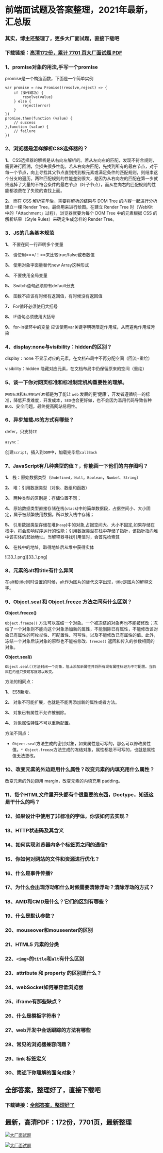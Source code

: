 # 前端面试题及答案整理，2021年最新，汇总版

### 其实，博主还整理了，更多大厂面试题，直接下载吧

### 下载链接：[高清172份，累计 7701 页大厂面试题  PDF](https://github.com/souyunku/DevBooks/blob/master/docs/index.md)



### 1、promise对象的用法,手写一个promise

promise是一个构造函数，下面是一个简单实例

```
var promise = new Promise((resolve,reject) => {
    if (操作成功) {
        resolve(value)
    } else {
        reject(error)
    }
})
promise.then(function (value) {
    // success
},function (value) {
    // failure
})
```


### 2、浏览器是怎样解析CSS选择器的？

**1、** CSS选择器的解析是从右向左解析的。若从左向右的匹配，发现不符合规则，需要进行回溯，会损失很多性能。若从右向左匹配，先找到所有的最右节点，对于每一个节点，向上寻找其父节点直到找到根元素或满足条件的匹配规则，则结束这个分支的遍历。两种匹配规则的性能差别很大，是因为从右向左的匹配在第一步就筛选掉了大量的不符合条件的最右节点（叶子节点），而从左向右的匹配规则的性能都浪费在了失败的查找上面。

**2、** 而在 CSS 解析完毕后，需要将解析的结果与 DOM Tree 的内容一起进行分析建立一棵 Render Tree，最终用来进行绘图。在建立 Render Tree 时（WebKit 中的「Attachment」过程），浏览器就要为每个 DOM Tree 中的元素根据 CSS 的解析结果（Style Rules）来确定生成怎样的 Render Tree。


### 3、JS的几条基本规范

**1、** 不要在同一行声明多个变量

**2、** 请使用===/！==来比较true/false或者数值

**3、** 使用对象字面量替代new Array这种形式

**4、** 不要使用全局变量

**5、** Switch语句必须带有default分支

**6、** 函数不应该有时候有返回值，有时候没有返回值

**7、** For循环必须使用大括号

**8、** IF语句必须使用大括号

**9、** for-in循环中的变量 应该使用var关键字明确限定作用域，从而避免作用域污染


### 4、display:none与visibility：hidden的区别？

display：none 不显示对应的元素，在文档布局中不再分配空间（回流+重绘）

visibility：hidden 隐藏对应元素，在文档布局中仍保留原来的空间（重绘）


### 5、谈一下你对网页标准和标准制定机构重要性的理解。

`网页标准`和`标准制定机构`都是为了能让 `web` 发展的更‘健康’，开发者遵循统一的标准，降低开发难度，开发成本，`SEO`也会更好做，也不会因为滥用代码导致各种 `BUG`、安全问题，最终提高网站易用性。


### 6、异步加载JS的方式有哪些？

defer，只支持`IE`

`async`：

创建`script`，插入到`DOM`中，加载完毕后`callBack`


### 7、JavaScript有几种类型的值？，你能画一下他们的内存图吗？

**1、** 栈：原始数据类型（`Undefined`，`Null`，`Boolean`，`Numbe`r、`String`）

**2、** 堆：引用数据类型（对象、数组和函数）

**3、** 两种类型的区别是：存储位置不同；

**4、** 原始数据类型直接存储在栈(`stack`)中的简单数据段，占据空间小、大小固定，属于被频繁使用数据，所以放入栈中存储；

**5、** 引用数据类型存储在堆(`heap`)中的对象,占据空间大、大小不固定,如果存储在栈中，将会影响程序运行的性能；引用数据类型在栈中存储了指针，该指针指向堆中该实体的起始地址。当解释器寻找引用值时，会首先检索其

**6、** 在栈中的地址，取得地址后从堆中获得实体

![33_1.png][33_1.png]


### 8、元素的alt和title有什么异同

在alt和title同时设置的时候，alt作为图片的替代文字出现，title是图片的解释文字。


### 9、Object.seal 和 Object.freeze 方法之间有什么区别？

**Object.freeze()**

`Object.freeze()` 方法可以冻结一个对象。一个被冻结的对象再也不能被修改；冻结了一个对象则不能向这个对象添加新的属性，不能删除已有属性，不能修改该对象已有属性的可枚举性、可配置性、可写性，以及不能修改已有属性的值。此外，冻结一个对象后该对象的原型也不能被修改`。freeze()` 返回和传入的参数相同的对象。

**Object.seal()**

```
Object.seal()方法封闭一个对象，阻止添加新属性并将所有现有属性标记为不可配置。当前属性的值只要可写就可以改变。
```

方法的相同点：

**1、** ES5新增。

**2、** 对象不可能扩展，也就是不能再添加新的属性或者方法。

**3、** 对象已有属性不允许被删除。

**4、** 对象属性特性不可以重新配置。

方法不同点：

- `Object.seal`方法生成的密封对象，如果属性是可写的，那么可以修改属性值。`* Object.freeze`方法生成的冻结对象，属性都是不可写的，也就是属性值无法更改。


### 10、改变元素的外边距用什么属性？改变元素的内填充用什么属性？

改变元素的外边距用 margin，改变元素的内填充用 padding。


### 11、每个HTML文件里开头都有个很重要的东西，Doctype，知道这是干什么的吗？
### 12、如果设计中使用了非标准的字体，你该如何去实现？
### 13、HTTP状态码及其含义
### 14、如何实现浏览器内多个标签页之间的通信?
### 15、你如何对网站的文件和资源进行优化？
### 16、什么是事件传播?
### 17、为什么会出现浮动和什么时候需要清除浮动？清除浮动的方式？
### 18、AMD和CMD是什么？它们的区别有哪些？
### 19、什么是默认参数？
### 20、mouseover和mouseenter的区别
### 21、HTML5 元素的分类
### 22、`<img>`的`title`和`alt`有什么区别
### 23、attribute 和 property 的区别是什么？
### 24、webSocket如何兼容低浏览器
### 25、iframe有那些缺点？
### 26、什么是模板字符串？
### 27、web开发中会话跟踪的方法有哪些
### 28、常见的浏览器兼容问题？
### 29、link 标签定义
### 30、简述下你理解的面向对象？




## 全部答案，整理好了，直接下载吧

### 下载链接：[全部答案，整理好了](https://www.souyunku.com/wp-content/uploads/weixin/githup-weixin-2.png)




## 最新，高清PDF：172份，7701页，最新整理

[![大厂面试题](https://www.souyunku.com/wp-content/uploads/weixin/mst.png "架构师专栏")](https://www.souyunku.com/wp-content/uploads/weixin/githup-weixin.png "架构师专栏")

[![大厂面试题](https://www.souyunku.com/wp-content/uploads/weixin/githup-weixin.png "架构师专栏")](https://www.souyunku.com/wp-content/uploads/weixin/githup-weixin.png "架构师专栏")
